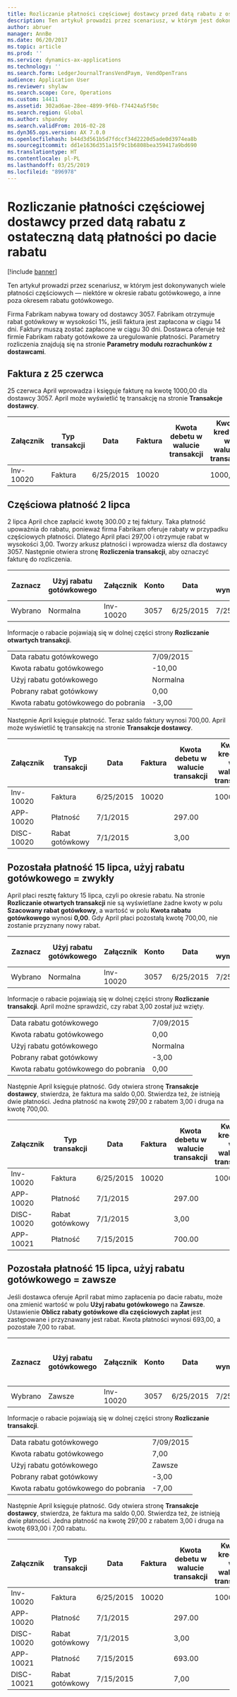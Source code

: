```yaml
---
title: Rozliczanie płatności częściowej dostawcy przed datą rabatu z ostateczną datą płatności po dacie rabatu
description: Ten artykuł prowadzi przez scenariusz, w którym jest dokonywanych wiele płatności częściowych — niektóre w okresie rabatu gotówkowego, a inne poza okresem rabatu gotówkowego.
author: abruer
manager: AnnBe
ms.date: 06/20/2017
ms.topic: article
ms.prod: ''
ms.service: dynamics-ax-applications
ms.technology: ''
ms.search.form: LedgerJournalTransVendPaym, VendOpenTrans
audience: Application User
ms.reviewer: shylaw
ms.search.scope: Core, Operations
ms.custom: 14411
ms.assetid: 302ad6ae-28ee-4899-9f6b-f74424a5f50c
ms.search.region: Global
ms.author: shpandey
ms.search.validFrom: 2016-02-28
ms.dyn365.ops.version: AX 7.0.0
ms.openlocfilehash: b44d3d561b5d7fdccf34d2220d5ade0d3974ea8b
ms.sourcegitcommit: dd1e1636d351a15f9c1b6808bea359417a9bd690
ms.translationtype: HT
ms.contentlocale: pl-PL
ms.lasthandoff: 03/25/2019
ms.locfileid: "896978"
---
```

# <a name="settle-a-partial-vendor-payment-before-the-discount-date-with-a-final-payment-after-the-discount-date"></a>Rozliczanie płatności częściowej dostawcy przed datą rabatu z ostateczną datą płatności po dacie rabatu

[!include [banner](../includes/banner.md)]

Ten artykuł prowadzi przez scenariusz, w którym jest dokonywanych wiele płatności częściowych — niektóre w okresie rabatu gotówkowego, a inne poza okresem rabatu gotówkowego.

Firma Fabrikam nabywa towary od dostawcy 3057. Fabrikam otrzymuje rabat gotówkowy w wysokości 1%, jeśli faktura jest zapłacona w ciągu 14 dni. Faktury muszą zostać zapłacone w ciągu 30 dni. Dostawca oferuje też firmie Fabrikam rabaty gotówkowe za uregulowanie płatności. Parametry rozliczenia znajdują się na stronie **Parametry modułu rozrachunków z dostawcami**.

## <a name="invoice-on-june-25"></a>Faktura z 25 czerwca
25 czerwca April wprowadza i księguje fakturę na kwotę 1000,00 dla dostawcy 3057. April może wyświetlić tę transakcję na stronie **Transakcje dostawcy**.

| Załącznik   | Typ transakcji | Data      | Faktura | Kwota debetu w walucie transakcji | Kwota kredytu w walucie transakcji | Saldo   | Waluta |
|-----------|------------------|-----------|---------|--------------------------------------|---------------------------------------|-----------|----------|
| Inv-10020 | Faktura          | 6/25/2015 | 10020   |                                      | 1000,00                              | -1000,00 | USD      |

## <a name="partial-payment-on-july-2"></a>Częściowa płatność 2 lipca
2 lipca April chce zapłacić kwotę 300.00 z tej faktury. Taka płatność upoważnia do rabatu, ponieważ firma Fabrikam oferuje rabaty w przypadku częściowych płatności. Dlatego April płaci 297,00 i otrzymuje rabat w wysokości 3,00. Tworzy arkusz płatności i wprowadza wiersz dla dostawcy 3057. Następnie otwiera stronę **Rozliczenia transakcji**, aby oznaczyć fakturę do rozliczenia.

| Zaznacz     | Użyj rabatu gotówkowego | Załącznik   | Konto | Data      | Data wymagalności  | Faktura | Kwota w walucie transakcji | Waluta | Kwota do rozliczenia |
|----------|-------------------|-----------|---------|-----------|-----------|---------|--------------------------------|----------|------------------|
| Wybrano | Normalna            | Inv-10020 | 3057    | 6/25/2015 | 7/25/2015 | 10020   | -1000,00                      | USD      | -297,00          |

Informacje o rabacie pojawiają się w dolnej części strony **Rozliczanie otwartych transakcji**.

|                              |           |
|------------------------------|-----------|
| Data rabatu gotówkowego           | 7/09/2015 |
| Kwota rabatu gotówkowego         | -10,00    |
| Użyj rabatu gotówkowego            | Normalna    |
| Pobrany rabat gotówkowy          | 0,00      |
| Kwota rabatu gotówkowego do pobrania | -3,00     |

Następnie April księguje płatność. Teraz saldo faktury wynosi 700,00. April może wyświetlić tę transakcję na stronie **Transakcje dostawcy**.

| Załącznik    | Typ transakcji | Data      | Faktura | Kwota debetu w walucie transakcji | Kwota kredytu w walucie transakcji | Saldo | Waluta |
|------------|------------------|-----------|---------|--------------------------------------|---------------------------------------|---------|----------|
| Inv-10020  | Faktura          | 6/25/2015 | 10020   |                                      | 1000,00                              | -700,00 | USD      |
| APP-10020  | Płatność          | 7/1/2015  |         | 297.00                               |                                       | 0,00    | USD      |
| DISC-10020 | Rabat gotówkowy    | 7/1/2015  |         | 3,00                                 |                                       | 0,00    | USD      |

## <a name="remaining-payment-on-july-15-use-cash-discount--normal"></a>Pozostała płatność 15 lipca, użyj rabatu gotówkowego = zwykły
April płaci resztę faktury 15 lipca, czyli po okresie rabatu. Na stronie **Rozliczanie otwartych transakcji** nie są wyświetlane żadne kwoty w polu **Szacowany rabat gotówkowy**, a wartość w polu **Kwota rabatu gotówkowego** wynosi **0,00**. Gdy April płaci pozostałą kwotę 700,00, nie zostanie przyznany nowy rabat.

| Zaznacz     | Użyj rabatu gotówkowego | Załącznik   | Konto | Data      | Data wymagalności  | Faktura | Kwota w walucie transakcji | Waluta | Kwota do rozliczenia |
|----------|-------------------|-----------|---------|-----------|-----------|---------|--------------------------------|----------|------------------|
| Wybrano | Normalna            | Inv-10020 | 3057    | 6/25/2015 | 7/25/2015 | 10020   | -700,00                        | USD      | -700,00          |

Informacje o rabacie pojawiają się w dolnej części strony **Rozliczanie transakcji**. April możne sprawdzić, czy rabat 3,00 został już wzięty.

|                              |           |
|------------------------------|-----------|
| Data rabatu gotówkowego           | 7/09/2015 |
| Kwota rabatu gotówkowego         | 0,00      |
| Użyj rabatu gotówkowego            | Normalna    |
| Pobrany rabat gotówkowy          | -3,00     |
| Kwota rabatu gotówkowego do pobrania | 0,00      |

Następnie April księguje płatność. Gdy otwiera stronę **Transakcje dostawcy**, stwierdza, że faktura ma saldo 0,00. Stwierdza też, że istnieją dwie płatności. Jedna płatność na kwotę 297,00 z rabatem 3,00 i druga na kwotę 700,00.

| Załącznik    | Typ transakcji | Data      | Faktura | Kwota debetu w walucie transakcji | Kwota kredytu w walucie transakcji | Saldo | Waluta |
|------------|------------------|-----------|---------|--------------------------------------|---------------------------------------|---------|----------|
| Inv-10020  | Faktura          | 6/25/2015 | 10020   |                                      | 1000,00                              | 0,00    | USD      |
| APP-10020  | Płatność          | 7/1/2015  |         | 297.00                               |                                       | 0,00    | USD      |
| DISC-10020 | Rabat gotówkowy    | 7/1/2015  |         | 3,00                                 |                                       | 0,00    | USD      |
| APP-10021  | Płatność          | 7/15/2015 |         | 700.00                               |                                       | 0,00    | USD      |

## <a name="remaining-payment-on-july-15-use-cash-discount--always"></a>Pozostała płatność 15 lipca, użyj rabatu gotówkowego = zawsze
Jeśli dostawca oferuje April rabat mimo zapłacenia po dacie rabatu, może ona zmienić wartość w polu **Użyj rabatu gotówkowego** na **Zawsze**. Ustawienie **Oblicz rabaty gotówkowe dla częściowych zapłat** jest zastępowane i przyznawany jest rabat. Kwota płatności wynosi 693,00, a pozostałe 7,00 to rabat.

| Zaznacz     | Użyj rabatu gotówkowego | Załącznik   | Konto | Data      | Data wymagalności  | Faktura | Kwota debetu w walucie transakcji | Kwota kredytu w walucie transakcji | Waluta | Kwota do rozliczenia |
|----------|-------------------|-----------|---------|-----------|-----------|---------|--------------------------------------|---------------------------------------|----------|------------------|
| Wybrano | Zawsze            | Inv-10020 | 3057    | 6/25/2015 | 7/25/2015 | 10020   | 700.00                               |                                       | USD      | -693,00          |

Informacje o rabacie pojawiają się w dolnej części strony **Rozliczanie transakcji**.

|                              |           |
|------------------------------|-----------|
| Data rabatu gotówkowego           | 7/09/2015 |
| Kwota rabatu gotówkowego         | 7,00      |
| Użyj rabatu gotówkowego            | Zawsze    |
| Pobrany rabat gotówkowy          | -3,00     |
| Kwota rabatu gotówkowego do pobrania | -7,00     |

Następnie April księguje płatność. Gdy otwiera stronę **Transakcje dostawcy**, stwierdza, że faktura ma saldo 0,00. Stwierdza też, że istnieją dwie płatności. Jedna płatność na kwotę 297,00 z rabatem 3,00 i druga na kwotę 693,00 i 7,00 rabatu.

| Załącznik    | Typ transakcji | Data      | Faktura | Kwota debetu w walucie transakcji | Kwota kredytu w walucie transakcji | Saldo | Waluta |
|------------|------------------|-----------|---------|--------------------------------------|---------------------------------------|---------|----------|
| Inv-10020  | Faktura          | 6/25/2015 | 10020   |                                      | 1000,00                              | 0,00    | USD      |
| APP-10020  | Płatność          | 7/1/2015  |         | 297.00                               |                                       | 0,00    | USD      |
| DISC-10020 | Rabat gotówkowy    | 7/1/2015  |         | 3,00                                 |                                       | 0,00    | USD      |
| APP-10021  | Płatność          | 7/15/2015 |         | 693.00                               |                                       | 0,00    | USD      |
| DISC-10021 | Rabat gotówkowy    | 7/15/2015 |         | 7,00                                 |                                       | 0,00    | USD      |





